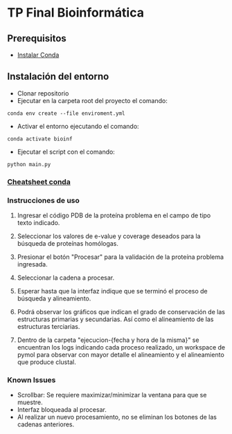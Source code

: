 # TP Final Bioinformática

## Prerequisitos
- [Instalar Conda](https://docs.conda.io/en/latest/)

## Instalación del entorno
- Clonar repositorio
- Ejecutar en la carpeta root del proyecto el comando: 
```
conda env create --file enviroment.yml
```
- Activar el entorno ejecutando el comando: 
```
conda activate bioinf
```
- Ejecutar el script con el comando: 
```
python main.py
```

### [Cheatsheet conda](https://docs.conda.io/projects/conda/en/latest/_downloads/843d9e0198f2a193a3484886fa28163c/conda-cheatsheet.pdf)

### Instrucciones de uso

1. Ingresar el código PDB de la proteína problema en el campo de tipo texto indicado.

2. Seleccionar los valores de e-value y coverage deseados para la búsqueda de proteínas homólogas.

3. Presionar el botón "Procesar" para la validación de la proteína problema ingresada.

4. Seleccionar la cadena a procesar.

5. Esperar hasta que la interfaz indique que se terminó el proceso de búsqueda y alineamiento.

6. Podrá observar los gráficos que indican el grado de conservación de las estructuras primarias y secundarias. Así como el alineamiento de las estructuras terciarias.

7. Dentro de la carpeta "ejecucion-{fecha y hora de la misma}" se encuentran los logs indicando cada proceso realizado, un workspace de pymol para observar con mayor detalle el alineamiento y el alineamiento que produce clustal.


### Known Issues
- Scrollbar: Se requiere maximizar/minimizar la ventana para que se muestre.
- Interfaz bloqueada al procesar.
- Al realizar un nuevo procesamiento, no se eliminan los botones de las cadenas anteriores.

